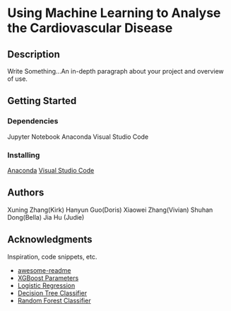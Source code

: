 # Using Machine Learning to Analyse the Cardiovascular Disease


## Description

Write Something...An in-depth paragraph about your project and overview of use.

## Getting Started

### Dependencies

Jupyter Notebook
Anaconda
Visual Studio Code

### Installing

[Anaconda](https://www.anaconda.com)
[Visual Studio Code](https://code.visualstudio.com)


## Authors

Xuning Zhang(Kirk)
Hanyun Guo(Doris)
Xiaowei Zhang(Vivian)
Shuhan Dong(Bella)
Jia Hu (Judie)

## Acknowledgments

Inspiration, code snippets, etc.
* [awesome-readme](https://github.com/matiassingers/awesome-readme)
* [XGBoost Parameters]([https://gist.github.com/PurpleBooth/109311bb0361f32d87a2](https://xgboost.readthedocs.io/en/stable/parameter.html))
* [Logistic Regression]([https://github.com/dbader/readme-template](https://scikit-learn.org/stable/modules/generated/sklearn.linear_model.LogisticRegression.html))
* [Decision Tree Classifier]([https://gist.github.com/zenorocha/4526327](https://scikit-learn.org/stable/modules/generated/sklearn.tree.DecisionTreeClassifier.html))
* [Random Forest Classifier]([https://gist.github.com/fvcproductions/1bfc2d4aecb01a834b46](https://scikit-learn.org/stable/modules/generated/sklearn.ensemble.RandomForestClassifier.html))

